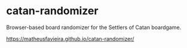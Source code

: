 catan-randomizer
================

Browser-based board randomizer for the Settlers of Catan boardgame.


https://matheusfavieira.github.io/catan-randomizer/
